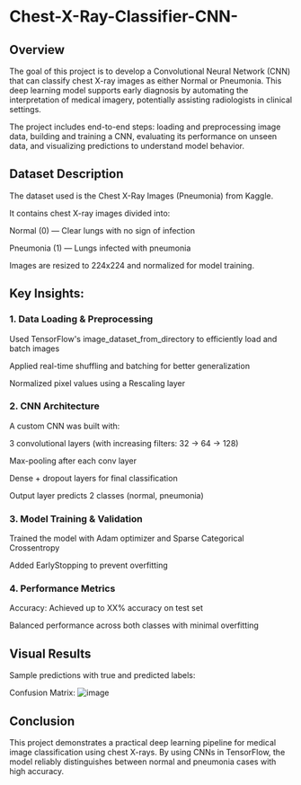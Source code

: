 # Chest-X-Ray-Classifier-CNN-
## Overview
The goal of this project is to develop a Convolutional Neural Network (CNN) that can classify chest X-ray images as either Normal or Pneumonia. This deep learning model supports early diagnosis by automating the interpretation of medical imagery, potentially assisting radiologists in clinical settings.

The project includes end-to-end steps: loading and preprocessing image data, building and training a CNN, evaluating its performance on unseen data, and visualizing predictions to understand model behavior.

## Dataset Description
The dataset used is the Chest X-Ray Images (Pneumonia) from Kaggle.

It contains chest X-ray images divided into:

Normal (0) — Clear lungs with no sign of infection

Pneumonia (1) — Lungs infected with pneumonia

Images are resized to 224x224 and normalized for model training.

## Key Insights:
### 1. Data Loading & Preprocessing
Used TensorFlow's image_dataset_from_directory to efficiently load and batch images

Applied real-time shuffling and batching for better generalization

Normalized pixel values using a Rescaling layer

### 2. CNN Architecture
A custom CNN was built with:

3 convolutional layers (with increasing filters: 32 → 64 → 128)

Max-pooling after each conv layer

Dense + dropout layers for final classification

Output layer predicts 2 classes (normal, pneumonia)

### 3. Model Training & Validation

Trained the model with Adam optimizer and Sparse Categorical Crossentropy

Added EarlyStopping to prevent overfitting

### 4. Performance Metrics
Accuracy: Achieved up to XX% accuracy on test set

Balanced performance across both classes with minimal overfitting

## Visual Results
Sample predictions with true and predicted labels:

Confusion Matrix:
![image](https://github.com/user-attachments/assets/2f7dd6ba-615c-4f3c-8621-d9c0ce72aa55)


## Conclusion
This project demonstrates a practical deep learning pipeline for medical image classification using chest X-rays. By using CNNs in TensorFlow, the model reliably distinguishes between normal and pneumonia cases with high accuracy.
